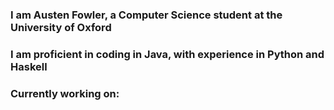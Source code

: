 ### I am Austen Fowler, a Computer Science student at the University of Oxford
### I am proficient in coding in Java, with experience in Python and Haskell
### Currently working on:

<!--
**TheGraydleDude/TheGraydleDude** is a ✨ _special_ ✨ repository because its `README.md` (this file) appears on your GitHub profile.

Here are some ideas to get you started:

- 🔭 I’m currently working on ...
- 🌱 I’m currently learning ...
- 👯 I’m looking to collaborate on ...
- 🤔 I’m looking for help with ...
- 💬 Ask me about ...
- 📫 How to reach me: ...
- 😄 Pronouns: ...
- ⚡ Fun fact: ...
-->
